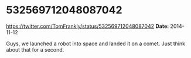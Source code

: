 # 532569712048087042
https://twitter.com/TomFrankly/status/532569712048087042
**Date:** 2014-11-12

Guys, we launched a robot into space and landed it on a comet. Just think about that for a second.
